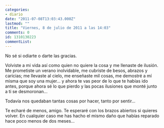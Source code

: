 ```yaml
---
categories:
- diario
date: "2011-07-08T13:03:43.000Z"
lastmod: ""
title: "Viernes, 8 de julio de 2011 a las 14:03"
comments: 0
id: 1310130223
commentList:
---
```


No sé si odiarte o darte las gracias.  
  
Volviste a mi vida así como quien no quiere la cosa y me llenaste de ilusión. Me prometiste un verano inolvidable, me cubriste de besos, abrazos y caricias; me llevaste al cielo, me enseñaste mil cosas, me demostré a mí misma que soy una mujer... y ahora te vas peor de lo que te habías ido antes, porque ahora sé lo que pierdo y las pocas ilusiones que monté junto a ti se desmoronan...  
  
Todavía nos quedaban tantas cosas por hacer, tanto por sentir...  
  
Te echaré de menos, amigo. Te esperaré con los brazos abiertos si quieres volver. En cualquier caso me has hacho el mismo daño que habías reparado hace poco menos de dos meses...